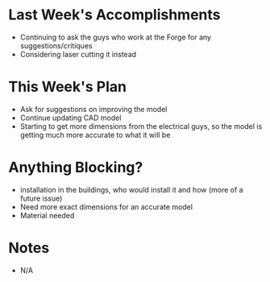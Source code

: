Last Week's Accomplishments
===========================
* Continuing to ask the guys who work at the Forge for any suggestions/critiques
* Considering laser cutting it instead

This Week's Plan
================
* Ask for suggestions on improving the model
* Continue updating CAD model
* Starting to get more dimensions from the electrical guys, so the model is getting much more accurate to what it will be

Anything Blocking?
==================
* installation in the buildings, who would install it and how (more of a future issue)
* Need more exact dimensions for an accurate model
* Material needed

Notes
=====
* N/A